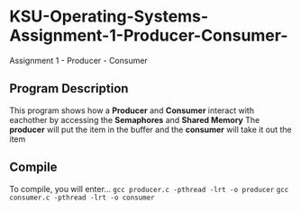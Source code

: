 # KSU-Operating-Systems-Assignment-1-Producer-Consumer-
Assignment 1 - Producer - Consumer

## **Program Description**
This program shows how a **Producer** and **Consumer** interact with eachother by accessing the **Semaphores** and **Shared Memory**
The **producer** will put the item in the buffer and the **consumer** will take it out the item

## **Compile**
To compile, you will enter...
`gcc producer.c -pthread -lrt -o producer`
`gcc consumer.c -pthread -lrt -o consumer`

